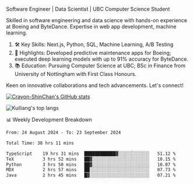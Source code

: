Software Engineer | Data Scientist | UBC Computer Science Student

Skilled in software engineering and data science with hands-on experience at Boeing and ByteDance. Expertise in web app development, machine learning.

1. 🛠 Key Skills: Next.js, Python, SQL, Machine Learning, A/B Testing
2. 💼 Highlights: Developed predictive maintenance apps for Boeing; executed deep learning models with up to 91% accuracy for ByteDance.
3. 📚 Education: Pursuing Computer Science at UBC; BSc in Finance from University of Nottingham with First Class Honours.

Keen on innovative collaborations and tech advancements. Let's connect!

[![Crayon-ShinChan's GitHub stats](https://github-readme-stats.vercel.app/api?username=mengxi-ream)](https://github.com/anuraghazra/github-readme-stats)

![Kuiliang's top langs](https://github-readme-stats.vercel.app/api/top-langs?username=mengxi-ream&&hide=tex,jupyter%20notebook,mdx,scss)

📊 Weekly Development Breakdown

<!--START_SECTION:waka-->

```txt
From: 24 August 2024 - To: 23 September 2024

Total Time: 38 hrs 11 mins

TypeScript    19 hrs 31 mins  ████████████▓░░░░░░░░░░░░   51.12 %
TeX           3 hrs 52 mins   ██▓░░░░░░░░░░░░░░░░░░░░░░   10.15 %
Python        3 hrs 50 mins   ██▓░░░░░░░░░░░░░░░░░░░░░░   10.07 %
MDX           2 hrs 57 mins   ██░░░░░░░░░░░░░░░░░░░░░░░   07.73 %
Java          2 hrs 45 mins   █▓░░░░░░░░░░░░░░░░░░░░░░░   07.21 %
```

<!--END_SECTION:waka-->
